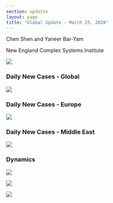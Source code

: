 ```yaml
---
section: updates
layout: page
title: "Global Update - March 23, 2020"
---
```


Chen Shen and Yaneer Bar-Yam

New England Complex Systems Institute

![](/media/5e79568ff94b16acf6ae531b_main%20figure%203_23.PNG)

### Daily New Cases - Global

![](/media/5e7956da618c94882793e33a_world%20map%203_23.PNG)

### Daily New Cases - Europe

![](/media/5e79572b5aa4abafb4231ab8_europe%20map%203_23.PNG)

### Daily New Cases - Middle East

![](/media/5e795757bf3a0f653203b5f6_ME%20map%203_23.PNG)

### Dynamics

![](/media/5e7956a7584b7af900d6133a_Global_3_23.png)

![](/media/5e7957aa618c947e9b9476f8_EU_3_23.png)

![](/media/5e7957d244cb9e79e4dfb7e7_ME_3_23a.png)
